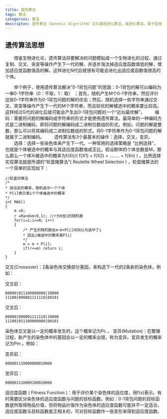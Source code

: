 ```yaml
---
title: 遗传算法
tags: 算法
categories: 算法 
descripton: 遗传算法（Genetic Algorithm）又叫基因进化算法，或进化算法。属于启发式搜索算法一种，这个算法比较有趣，并且弄明白后很简单，写个100-200行代码就可以实现。在某些场合下简单有效。
---
```


## 遗传算法思想 
　　借鉴生物进化论，遗传算法将要解决的问题模拟成一个生物进化的过程，通过复制、交叉、突变等操作产生下一代的解，并逐步淘汰掉适应度函数值低的解，增加适应度函数值高的解。这样进化N代后就很有可能会进化出适应度函数值很高的个体。

　　举个例子，使用遗传算法解决“0-1背包问题”的思路：0-1背包的解可以编码为一串0-1字符串（0：不取，1：取） ；首先，随机产生M个0-1字符串，然后评价这些0-1字符串作为0-1背包问题的解的优劣；然后，随机选择一些字符串通过交叉、突变等操作产生下一代的M个字符串，而且较优的解被选中的概率要比较高。这样经过G代的进化后就可能会产生出0-1背包问题的一个“近似最优解”。
　　编码：需要将问题的解编码成字符串的形式才能使用遗传算法。最简单的一种编码方式是二进制编码，即将问题的解编码成二进制位数组的形式。例如，问题的解是整数，那么可以将其编码成二进制位数组的形式。将0-1字符串作为0-1背包问题的解就属于二进制编码。
　　遗传算法有3个最基本的操作：选择，交叉，变异。
　　选择：选择一些染色体来产生下一代。一种常用的选择策略是 “比例选择”，也就是个体被选中的概率与其适应度函数值成正比。假设群体的个体总数是M，那么那么一个体Xi被选中的概率为f(Xi)/( f(X1) + f(X2) + …….. + f(Xn) ) 。比例选择实现算法就是所谓的“轮盘赌算法”( Roulette Wheel Selection ) ，轮盘赌算法的一个简单的实现如下：
```c/c++
//轮盘对赌法
/*
* 按设定的概率，随机选中一个个体
* P[i]表示第i个个体被选中的概率
*/
int RWS()
{
    m =0;
    r =Random(0,1); //r为0至1的随机数
    for(i=1;i<=N; i++)
    {
        /* 产生的随机数在m~m+P[i]间则认为选中了i
        * 因此i被选中的概率是P[i]
        */
        m = m + P[i];
        if(r<=m) return i;
    }
}
```
交叉(Crossover)：2条染色体交换部分基因，来构造下一代的2条新的染色体。例如：

交叉前：
```
00000|011100000000|10000
11100|000001111110|00101
```
交叉后：
```
00000|000001111110|10000
11100|011100000000|00101
```
染色体交叉是以一定的概率发生的，这个概率记为Pc 。
变异(Mutation)：在繁殖过程，新产生的染色体中的基因会以一定的概率出错，称为变异。变异发生的概率记为Pm 。例如：

变异前：
```
000001110000000010000
```
变异后：
```
000001110000100010000
```
适应度函数 ( Fitness Function )：用于评价某个染色体的适应度，用f(x)表示。有时需要区分染色体的适应度函数与问题的目标函数。例如：0-1背包问题的目标函数是所取得物品价值，但将物品价值作为染色体的适应度函数可能并不一定适合。适应度函数与目标函数是正相关的，可对目标函数作一些变形来得到适应度函数。




